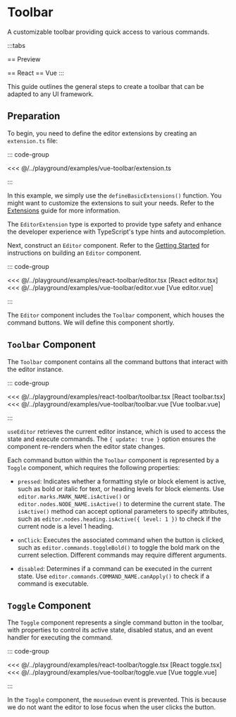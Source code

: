 # Toolbar

A customizable toolbar providing quick access to various commands.

<script setup>	 
import { ExamplePlaygroundLazy } from '../../components/example-playground-lazy'	
import App from '../../components/vue-toolbar/editor.vue'	
</script>

:::tabs

== Preview

<ClientOnly><App/></ClientOnly>
== React
<ExamplePlaygroundLazy example="react-toolbar" />
== Vue
<ExamplePlaygroundLazy example="vue-toolbar" />
:::

This guide outlines the general steps to create a toolbar that can be adapted to any UI framework.

## Preparation

To begin, you need to define the editor extensions by creating an `extension.ts` file:

::: code-group

<<< @/../playground/examples/vue-toolbar/extension.ts

:::

In this example, we simply use the `defineBasicExtensions()` function. You might want to customize the extensions to suit your needs. Refer to the [Extensions](../extensions) guide for more information.

The `EditorExtension` type is exported to provide type safety and enhance the developer experience with TypeScript's type hints and autocompletion.

Next, construct an `Editor` component. Refer to the [Getting Started](../getting-started) for instructions on building an `Editor` component.

::: code-group

<<< @/../playground/examples/react-toolbar/editor.tsx [<span class="text-gray-500 italic">React</span> editor.tsx]
<<< @/../playground/examples/vue-toolbar/editor.vue [<span class="text-gray-500 italic">Vue</span> editor.vue]

:::

The `Editor` component includes the `Toolbar` component, which houses the command buttons. We will define this component shortly.

## `Toolbar` Component

The `Toolbar` component contains all the command buttons that interact with the editor instance.

::: code-group

<<< @/../playground/examples/react-toolbar/toolbar.tsx [<span class="text-gray-500 italic">React</span> toolbar.tsx]
<<< @/../playground/examples/vue-toolbar/toolbar.vue [<span class="text-gray-500 italic">Vue</span> toolbar.vue]

:::

`useEditor` retrieves the current editor instance, which is used to access the state and execute commands. The `{ update: true }` option ensures the component re-renders when the editor state changes.

Each command button within the `Toolbar` component is represented by a `Toggle` component, which requires the following properties:

- `pressed`: Indicates whether a formatting style or block element is active, such as bold or italic for text, or heading levels for block elements. Use `editor.marks.MARK_NAME.isActive()` or `editor.nodes.NODE_NAME.isActive()` to determine the current state. The `isActive()` method can accept optional parameters to specify attributes, such as `editor.nodes.heading.isActive({ level: 1 })` to check if the current node is a level 1 heading.

- `onClick`: Executes the associated command when the button is clicked, such as `editor.commands.toggleBold()` to toggle the bold mark on the current selection. Different commands may require different arguments.

- `disabled`: Determines if a command can be executed in the current state. Use `editor.commands.COMMAND_NAME.canApply()` to check if a command is executable.

## `Toggle` Component

The `Toggle` component represents a single command button in the toolbar, with properties to control its active state, disabled status, and an event handler for executing the command.

::: code-group

<<< @/../playground/examples/react-toolbar/toggle.tsx [<span class="text-gray-500 italic">React</span> toggle.tsx]
<<< @/../playground/examples/vue-toolbar/toggle.vue [<span class="text-gray-500 italic">Vue</span> toggle.vue]

:::

In the `Toggle` component, the `mousedown` event is prevented. This is because we do not want the editor to lose focus when the user clicks the button.
